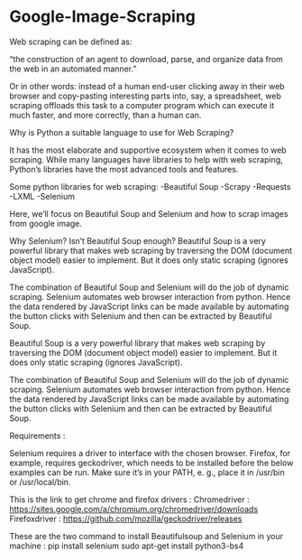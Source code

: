 # Google-Image-Scraping

Web scraping can be defined as:

“the construction of an agent to download, parse, and organize data from the web in an automated manner.”

Or in other words: instead of a human end-user clicking away in their web browser and copy-pasting interesting parts into, say, a spreadsheet, web scraping offloads this task to a computer program which can execute it much faster, and more correctly, than a human can.

Why is Python a suitable language to use for Web Scraping?

It has the most elaborate and supportive ecosystem when it comes to web scraping. While many languages have libraries to help with web scraping, Python’s libraries have the most advanced tools and features.

Some python libraries for web scraping:
-Beautiful Soup
-Scrapy
-Requests
-LXML
-Selenium

Here, we’ll focus on Beautiful Soup and Selenium and how to scrap images from google image.

Why Selenium? Isn’t Beautiful Soup enough?
Beautiful Soup is a very powerful library that makes web scraping by traversing the DOM (document object model) easier to implement. But it does only static scraping (ignores JavaScript). 

The combination of Beautiful Soup and Selenium will do the job of dynamic scraping. Selenium automates web browser interaction from python. Hence the data rendered by JavaScript links can be made available by automating the button clicks with Selenium and then can be extracted by Beautiful Soup.


Beautiful Soup is a very powerful library that makes web scraping by traversing the DOM (document object model) easier to implement. But it does only static scraping (ignores JavaScript). 

The combination of Beautiful Soup and Selenium will do the job of dynamic scraping. Selenium automates web browser interaction from python. Hence the data rendered by JavaScript links can be made available by automating the button clicks with Selenium and then can be extracted by Beautiful Soup.

Requirements :

Selenium requires a driver to interface with the chosen browser. Firefox, for example, requires geckodriver, which needs to be installed before the below examples can be run. Make sure it’s in your PATH, e. g., place it in /usr/bin or /usr/local/bin.

This is the link to get chrome and firefox drivers :
Chromedriver : https://sites.google.com/a/chromium.org/chromedriver/downloads
Firefoxdriver : https://github.com/mozilla/geckodriver/releases

These are the two command to install Beautifulsoup and Selenium in your machine :
pip install selenium
sudo apt-get install python3-bs4

